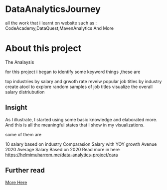 # DataAnalyticsJourney
all the work that i learnt on website such as :  CodeAcademy,DataQuest,MavenAnalytics And More


# About this project


The Analaysis

for this project i began to identify some keyword things ,these are

top industries by salary and grwoth rate
reveiw popular job titles by industry
create atool to explore random samples of job titles
visualize the overall salary distriubution
## Insight
As I illustrate, I started using some basic knowledge and elaborated more. And this is all the meaningful states that I show in my visualizations.

some of them are

10 salary based on industry
Comparasion Salary with YOY growth Avenue 2020
Average Salary Based on 2020
Read more in here https://helmimuharrom.me/data-analytics-project/cara



## Further read

[More Here](https://helmimuharrom.me/data-analytics-project/cara)
